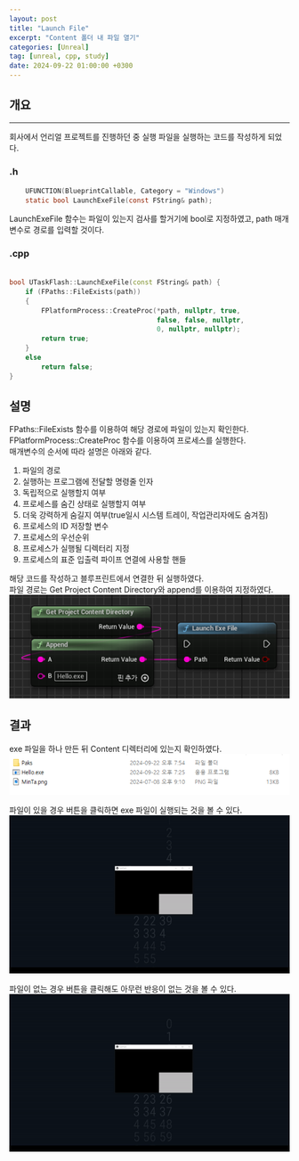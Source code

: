 ```yaml
---
layout: post
title: "Launch File"
excerpt: "Content 폴더 내 파일 열기"
categories: [Unreal]
tag: [unreal, cpp, study]
date: 2024-09-22 01:00:00 +0300
---
```

## 개요

---

회사에서 언리얼 프로젝트를 진행하던 중 실행 파일을 실행하는 코드를 작성하게 되었다.

### .h

```h
    UFUNCTION(BlueprintCallable, Category = "Windows")
    static bool LaunchExeFile(const FString& path);
```

LaunchExeFile 함수는 파일이 있는지 검사를 할거기에 bool로 지정하였고, path 매개변수로 경로를 입력할 것이다.

### .cpp
```c++

bool UTaskFlash::LaunchExeFile(const FString& path) {
	if (FPaths::FileExists(path))
	{
		FPlatformProcess::CreateProc(*path, nullptr, true, 
									 false, false, nullptr, 
									 0, nullptr, nullptr);
		return true;
	}
	else
		return false;
}
```

## 설명
FPaths::FileExists 함수를 이용하여 해당 경로에 파일이 있는지 확인한다.<br>
FPlatformProcess::CreateProc 함수를 이용하여 프로세스를 실행한다.<br>
매개변수의 순서에 따라 설명은 아래와 같다.<br>
1. 파일의 경로
2. 실행하는 프로그램에 전달할 명령줄 인자
3. 독립적으로 실행할지 여부
4. 프로세스를 숨긴 상태로 실행할지 여부
5. 더욱 강력하게 숨길지 여부(true일시 시스템 트레이, 작업관리자에도 숨겨짐)
6. 프로세스의 ID 저장할 변수
7. 프로세스의 우선순위
8. 프로세스가 실행될 디렉터리 지정
9. 프로세스의 표준 입출력 파이프 연결에 사용할 핸들

해당 코드를 작성하고 블루프린트에서 연결한 뒤 실행하였다.<br>
파일 경로는 Get Project Content Directory와 append를 이용하여 지정하였다.<br>
![image](/assets/img/Unreal/Launch%20Exe%20File%20args.png)

## 결과
exe 파일을 하나 만든 뒤 Content 디렉터리에 있는지 확인하였다.
![image](/assets/img/Unreal/launch%20exe%20content.png)

파일이 있을 경우 버튼을 클릭하면 exe 파일이 실행되는 것을 볼 수 있다.
![image](/assets/img/Unreal/exist.gif)

파일이 없는 경우 버튼을 클릭해도 아무런 반응이 없는 것을 볼 수 있다.
![image](/assets/img/Unreal/not%20exist.gif)